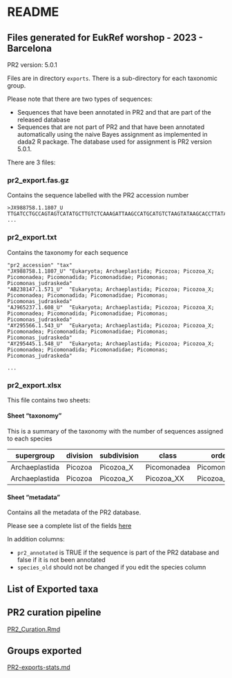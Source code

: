 # README

## Files generated for EukRef worshop - 2023 - Barcelona

PR2 version: 5.0.1

Files are in directory `exports`. There is a sub-directory for each
taxonomic group.

Please note that there are two types of sequences:

- Sequences that have been annotated in PR2 and that are part of the
  released database
- Sequences that are not part of PR2 and that have been annotated
  automatically using the naive Bayes assignment as implemented in dada2
  R package. The database used for assignment is PR2 version 5.0.1.

There are 3 files:

### pr2_export.fas.gz

Contains the sequence labelled with the PR2 accession number

    >JX988758.1.1807_U
    TTGATCCTGCCAGTAGTCATATGCTTGTCTCAAAGATTAAGCCATGCATGTCTAAGTATAAGCACCTTATACTGTGAAACTGCGAATGGCTCATTAAATCAGTTATCGTTTATTTGATGATCTCTTGCTACTTGGATACCCGTGGT...
    ...

### pr2_export.txt

Contains the taxonomy for each sequence

    "pr2_accession" "tax"
    "JX988758.1.1807_U" "Eukaryota; Archaeplastida; Picozoa; Picozoa_X; Picomonadea; Picomonadida; Picomonadidae; Picomonas; Picomonas_judraskeda"
    "AB238147.1.571_U"  "Eukaryota; Archaeplastida; Picozoa; Picozoa_X; Picomonadea; Picomonadida; Picomonadidae; Picomonas; Picomonas_judraskeda"
    "AJ965237.1.608_U"  "Eukaryota; Archaeplastida; Picozoa; Picozoa_X; Picomonadea; Picomonadida; Picomonadidae; Picomonas; Picomonas_judraskeda"
    "AY295566.1.543_U"  "Eukaryota; Archaeplastida; Picozoa; Picozoa_X; Picomonadea; Picomonadida; Picomonadidae; Picomonas; Picomonas_judraskeda"
    "AY295445.1.548_U"  "Eukaryota; Archaeplastida; Picozoa; Picozoa_X; Picomonadea; Picomonadida; Picomonadidae; Picomonas; Picomonas_judraskeda"

    ...

### pr2_export.xlsx

This file contains two sheets:

#### Sheet “taxonomy”

This is a summary of the taxonomy with the number of sequences assigned
to each species

| supergroup     | division | subdivision | class       | order        | family        | genus         | species              | n   |
|----------------|----------|-------------|-------------|--------------|---------------|---------------|----------------------|-----|
| Archaeplastida | Picozoa  | Picozoa_X   | Picomonadea | Picomonadida | Picomonadidae | Picomonas     | Picomonas_judraskeda | 74  |
| Archaeplastida | Picozoa  | Picozoa_X   | Picozoa_XX  | Picozoa_XXX  | Picozoa_XXXX  | Picozoa_XXXXX | Picozoa_XXXXX_sp.    | 391 |

#### Sheet “metadata”

Contains all the metadata of the PR2 database.

Please see a complete list of the fields
[here](https://pr2-database.org/documentation/pr2-fields/)

In addition columns:

- `pr2_annotated` is TRUE if the sequence is part of the PR2 database
  and false if it is not been annotated
- `species_old` should not be changed if you edit the species column

## List of Exported taxa

## PR2 curation pipeline

[PR2_Curation.Rmd](R/PR2_Curation.Rmd)

## Groups exported

[PR2-exports-stats.md](exports/PR2-exports-stats.md)
